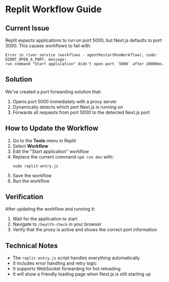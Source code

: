 # Replit Workflow Guide

## Current Issue
Replit expects applications to run on port 5000, but Next.js defaults to port 3000. This causes workflows to fail with:

```
Error in river service (workflows - agentRestartRunWorkflow), code: DIDNT_OPEN_A_PORT, message: 
run command "Start application" didn't open port `5000` after 20000ms.
```

## Solution

We've created a port forwarding solution that:
1. Opens port 5000 immediately with a proxy server
2. Dynamically detects which port Next.js is running on
3. Forwards all requests from port 5000 to the detected Next.js port

## How to Update the Workflow

1. Go to the **Tools** menu in Replit
2. Select **Workflow**
3. Edit the "Start application" workflow
4. Replace the current command `npm run dev` with:
   ```
   node replit-entry.js
   ```
5. Save the workflow
6. Run the workflow

## Verification

After updating the workflow and running it:
1. Wait for the application to start
2. Navigate to `/health-check` in your browser
3. Verify that the proxy is active and shows the correct port information

## Technical Notes

- The `replit-entry.js` script handles everything automatically
- It includes error handling and retry logic
- It supports WebSocket forwarding for hot reloading
- It will show a friendly loading page when Next.js is still starting up